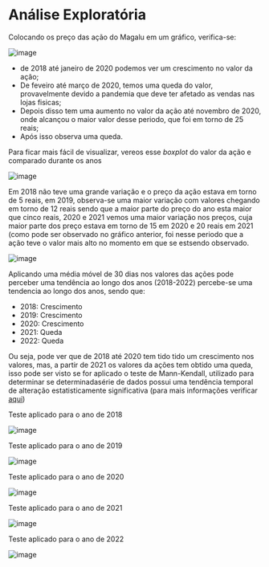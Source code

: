 # Análise Exploratória

Colocando os preço das ação do Magalu em um gráfico, verifica-se:

![image](https://user-images.githubusercontent.com/39843884/214046516-40f1ca21-edab-4719-b0d5-9cf1a7e42e49.png)

- de 2018 até janeiro de 2020 podemos ver um crescimento no valor da ação;
- De feveiro até março de 2020, temos uma queda do valor, provavelmente devido a pandemia que deve ter afetado as vendas nas lojas fisicas;
- Depois disso tem uma aumento no valor da ação até novembro de 2020, onde alcançou o maior valor desse periodo, que foi em torno de 25 reais;
- Após isso observa uma queda.

Para ficar mais fácil de visualizar, vereos esse *boxplot* do valor da ação e comparado durante os anos

![image](https://user-images.githubusercontent.com/39843884/214047681-16b0a34a-6b6e-4d01-b1a5-6025ccf3125f.png)

Em 2018 não teve uma grande variação e o preço da ação estava em torno de 5 reais, em 2019, observa-se uma maior variação com valores chegando em torno de 12 reais sendo que a maior parte do preço do ano esta maior que cinco reais, 2020 e 2021 vemos uma maior variação nos preços, cuja maior parte dos preço estava em torno de 15 em 2020 e 20 reais em 2021 (como pode ser observado no gráfico anterior, foi nesse periodo que a ação teve o valor mais alto no momento em que se estsendo observado. 

![image](https://user-images.githubusercontent.com/39843884/214049170-e9c33234-8e7f-4649-9a26-99b3b345cb7e.png)

Aplicando uma média móvel de 30 dias nos valores das ações pode perceber uma tendência ao longo dos anos (2018-2022) percebe-se uma tendencia ao longo dos anos, sendo que:

- 2018: Crescimento
- 2019: Crescimento
- 2020: Crescimento
- 2021: Queda
- 2022: Queda

Ou seja, pode ver que de 2018 até 2020 tem tido tido um crescimento nos valores, mas, a partir de 2021 os valores da ações tem obtido uma queda, isso pode ser visto se for aplicado o teste de Mann-Kendall, utilizado para determinar se determinadasérie de dados possui uma tendência temporal de alteração estatisticamente significativa (para mais informações verificar [aqui](https://www.alice.cnptia.embrapa.br/alice/bitstream/doc/981998/1/CMK.pdf))

Teste aplicado para o ano de 2018

![image](https://user-images.githubusercontent.com/39843884/214050996-5a805550-945b-43ba-b90a-c6319ae88344.png)

Teste aplicado para o ano de 2019

![image](https://user-images.githubusercontent.com/39843884/214051095-a2485828-0f92-4c47-b132-75abe92b8da5.png)

Teste aplicado para o ano de 2020

![image](https://user-images.githubusercontent.com/39843884/214051305-576ae240-975e-414d-b90d-f667747a2b35.png)

Teste aplicado para o ano de 2021

![image](https://user-images.githubusercontent.com/39843884/214051399-0aff6549-152b-44e4-83d3-43d08e05aee4.png)

Teste aplicado para o ano de 2022

![image](https://user-images.githubusercontent.com/39843884/214051572-a4dd54b6-60bd-48bd-8b39-5c2743e95c3b.png)
